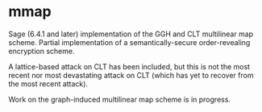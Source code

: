 mmap
====

Sage (6.4.1 and later) implementation of the GGH and CLT multilinear map scheme.  Partial implementation of a semantically-secure order-revealing encryption scheme.

A lattice-based attack on CLT has been included, but this is not the most recent nor most devastating attack on CLT (which has yet to recover from the most recent attack).

Work on the graph-induced multilinear map scheme is in progress.
